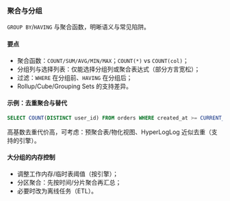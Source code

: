 ### 聚合与分组

`GROUP BY`/`HAVING` 与聚合函数，明晰语义与常见陷阱。

#### 要点
- 聚合函数：`COUNT/SUM/AVG/MIN/MAX`；`COUNT(*)` vs `COUNT(col)`；
- 分组列与选择列表：仅能选择分组列或聚合表达式（部分方言宽松）；
- 过滤：`WHERE` 在分组前、`HAVING` 在分组后；
- Rollup/Cube/Grouping Sets 的支持差异。

#### 示例：去重聚合与替代

```sql
SELECT COUNT(DISTINCT user_id) FROM orders WHERE created_at >= CURRENT_DATE - INTERVAL '30 days';
```

高基数去重代价高，可考虑：预聚合表/物化视图、HyperLogLog 近似去重（支持的引擎）。

#### 大分组的内存控制

- 调整工作内存/临时表阈值（按引擎）；
- 分区聚合：先按时间/分片聚合再汇总；
- 必要时改为离线任务（ETL）。
